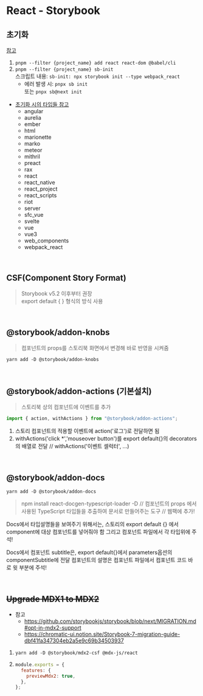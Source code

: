 # React - Storybook

## 초기화

[참고](https://storybook.js.org/docs/react/get-started/install/)

1. `pnpm --filter {project_name} add react react-dom @babel/cli`
2. `pnpm --filter {project_name} sb-init`\
   스크립트 내용: `sb-init: npx storybook init --type webpack_react`
   - 에러 발생 시: `pnpx sb init`\
     또는 `pnpx sb@next init`

- [초기화 시의 타입들 참고](https://github.com/storybookjs/storybook/blob/cf5749a099fc7671659624521dbd5473c830d05b/code/lib/cli/src/project_types.ts#L75)
  - angular
  - aurelia
  - ember
  - html
  - marionette
  - marko
  - meteor
  - mithril
  - preact
  - rax
  - react
  - react_native
  - react_project
  - react_scripts
  - riot
  - server
  - sfc_vue
  - svelte
  - vue
  - vue3
  - web_components
  - webpack_react

<br />

## CSF(Component Story Format)

> Storybook v5.2 이후부터 권장\
> export default { } 형식의 방식 사용

<br />

## @storybook/addon-knobs

> 컴포넌트의 props를 스토리북 화면에서 변경해 바로 반영을 시켜줌

`yarn add -D @storybook/addon-knobs`

<br />

## @storybook/addon-actions (기본설치)

> 스토리북 상의 컴포넌트에 이벤트를 추가

```jsx
import { action, withActions } from "@storybook/addon-actions";
```

1. 스토리 컴포넌트의 적용할 이벤트에 action('로그')로 전달하면 됨
2. withActions('click \*','mouseover button')를 export default{}의 decorators의 배열로 전달
   // withActions('이벤트 셀럭터', ...)

<br />

## @storybook/addon-docs

>

`yarn add -D @storybook/addon-docs`

> npm install react-docgen-typescript-loader -D
> // 컴포넌트의 props 에서 사용된 TypeScript 타입들을 추출하여 문서로 만들어주는 도구
> // 웹팩에 추가!

Docs에서 타입설명들을 보여주기 위해서는, 스토리의 export default {} 에서 component에 대상 컴포넌트를 넣어줘야 함
그리고 컴포넌트 파일에서 각 타입위에 주석!

Docs에서 컴포넌트 subtitle은, export default{}에서 parameters옵션의 componentSubtitle에 전달
컴포넌트의 설명은 컴포넌트 파일에서 컴포넌트 코드 바로 윗 부분에 주석!

<br />

## ~~Upgrade MDX1 to MDX2~~

- 참고
  - https://github.com/storybookjs/storybook/blob/next/MIGRATION.md#opt-in-mdx2-support
  - https://chromatic-ui.notion.site/Storybook-7-migration-guide-dbf41fa347304eb2a5e9c69b34503937

1. `yarn add -D @storybook/mdx2-csf @mdx-js/react`
2. ```js
   module.exports = {
     features: {
       previewMdx2: true,
     },
   };
   ```
